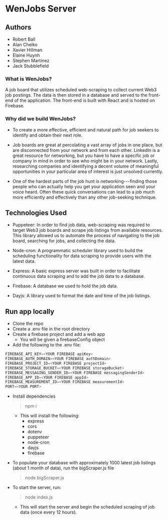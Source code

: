 # WenJobs Server

## Authors

- Robert Ball
- Alan Chelko
- Xavier Hillman
- Elaine Huynh
- Stephen Martinez
- Jack Stubblefield

### What is WenJobs?

A job board that utilizes scheduled web-scraping to collect current Web3 job postings. The data is then stored in a database and served to the front-end of the application. The front-end is built with React and is hosted on Firebase.

### Why did we build WenJobs?

- To create a more effective, efficient and natural path for job seekers to identify and obtain their next role.

- Job boards are great at percolating a vast array of jobs in one place, but are disconnected from your network and from each other. LinkedIn is a great resource for networking, but you have to have a specific job or company in mind in order to see who might be in your network. Lastly, researching companies and identifying a decent volume of meaningful opportunities in your particular area of interest is just unsolved currently.

- One of the hardest parts of the job hunt is networking---finding those people who can actually help you get your application seen and your voice heard. Often these quick conversations can lead to a job much more efficiently and effectively than any other job-seeking technique.

## Technologies Used

- Puppeteer: In order to find job data, web-scraping was required to target Web3 job boards and scrape job listings from available resources. This library allowed us to automate the process of navigating to the job board, searching for jobs, and collecting the data.

- Node-cron: A programmatic scheduler library used to build the scheduling functionality for data scraping to provide users with the latest data.

- Express: A basic express server was built in order to facilitate continuous data scraping and to add the job data to a database.

- Firebase: A database we used to hold the job data.

- Dayjs: A library used to format the date and time of the job listings.

## Run app locally

- Clone the repo
- Create a .env file in the root directory
- Create a firebase project and add a web app
  - You will be given a firebaseConfig object
- Add the following to the .env file:

```javascript
FIREBASE_API_KEY=<YOUR FIREBASE apiKey>
FIREBASE_AUTH_DOMAIN=<YOUR FIREBASE authDomain>
FIREBASE_PROJECT_ID=<YOUR FIREBASE projectId>
FIREBASE_STORAGE_BUCKET=<YOUR FIREBASE storageBucket>
FIREBASE_MESSAGING_SENDER_ID=<YOUR FIREBASE messagingSenderId>
FIREBASE_APP_ID=<YOUR FIREBASE appId>
FIREBASE_MEASUREMENT_ID=<YOUR FIREBASE measurementId>
PORT=<YOUR PORT>
```

- Install dependencies
  > npm i
  - This will install the following:
    - express
    - cors
    - dotenv
    - puppeteer
    - node-cron
    - dayjs
    - firebase

- To populate your database with approximately 1000 latest job listings (about 1 month of data), run the bigScraper.js file
  > node bigScraper.js
- To start the server, run:
  > node index.js
  - This will start the server and begin the scheduled scraping of job data (once every 12 hours).
